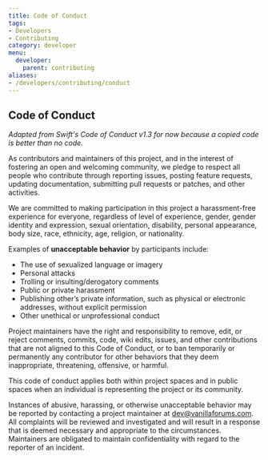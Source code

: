 ```yaml
---
title: Code of Conduct
tags:
- Developers
- Contributing
category: developer
menu:
  developer:
    parent: contributing
aliases:
- /developers/contributing/conduct
---
```

## Code of Conduct

_Adapted from Swift's Code of Conduct v1.3 for now because a copied code is better than no code._

As contributors and maintainers of this project, and in the interest of fostering an open and welcoming community, we pledge to respect all people who contribute through reporting issues, posting feature requests, updating documentation, submitting pull requests or patches, and other activities.

We are committed to making participation in this project a harassment-free experience for everyone, regardless of level of experience, gender, gender identity and expression, sexual orientation, disability, personal appearance, body size, race, ethnicity, age, religion, or nationality.

Examples of **unacceptable behavior** by participants include:

* The use of sexualized language or imagery
* Personal attacks
* Trolling or insulting/derogatory comments
* Public or private harassment
* Publishing other’s private information, such as physical or electronic addresses, without explicit permission
* Other unethical or unprofessional conduct

Project maintainers have the right and responsibility to remove, edit, or reject comments, commits, code, wiki edits, issues, and other contributions that are not aligned to this Code of Conduct, or to ban temporarily or permanently any contributor for other behaviors that they deem inappropriate, threatening, offensive, or harmful.

This code of conduct applies both within project spaces and in public spaces when an individual is representing the project or its community.

Instances of abusive, harassing, or otherwise unacceptable behavior may be reported by contacting a project maintainer at [dev@vanillaforums.com](mailto:dev@vanillaforums.com). All complaints will be reviewed and investigated and will result in a response that is deemed necessary and appropriate to the circumstances. Maintainers are obligated to maintain confidentiality with regard to the reporter of an incident.
